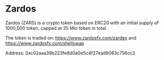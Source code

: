 # Zardos
Zardos (ZARS) is a crypto token based on ERC20 with an initial supply of 1000,000 token, capped at 25 Mio token in total.

The token is traded on:
https://www.zardosfx.com/zardex
and
https://www.zardosfx.com/shellswap


Address: 0xc02aaa39b223fe8d0a0e5c4f27ead9083c756cc2
